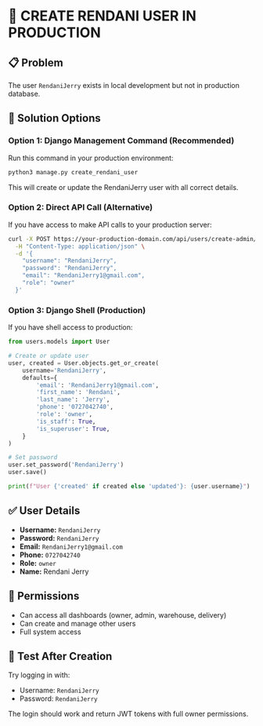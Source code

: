 # 🔧 CREATE RENDANI USER IN PRODUCTION

## 📋 Problem
The user `RendaniJerry` exists in local development but not in production database.

## 🚀 Solution Options

### **Option 1: Django Management Command (Recommended)**
Run this command in your production environment:

```bash
python3 manage.py create_rendani_user
```

This will create or update the RendaniJerry user with all correct details.

### **Option 2: Direct API Call (Alternative)**
If you have access to make API calls to your production server:

```bash
curl -X POST https://your-production-domain.com/api/users/create-admin/ \
  -H "Content-Type: application/json" \
  -d '{
    "username": "RendaniJerry",
    "password": "RendaniJerry",
    "email": "RendaniJerry1@gmail.com",
    "role": "owner"
  }'
```

### **Option 3: Django Shell (Production)**
If you have shell access to production:

```python
from users.models import User

# Create or update user
user, created = User.objects.get_or_create(
    username='RendaniJerry',
    defaults={
        'email': 'RendaniJerry1@gmail.com',
        'first_name': 'Rendani',
        'last_name': 'Jerry',
        'phone': '0727042740',
        'role': 'owner',
        'is_staff': True,
        'is_superuser': True,
    }
)

# Set password
user.set_password('RendaniJerry')
user.save()

print(f"User {'created' if created else 'updated'}: {user.username}")
```

## ✅ User Details
- **Username:** `RendaniJerry`
- **Password:** `RendaniJerry`
- **Email:** `RendaniJerry1@gmail.com`
- **Phone:** `0727042740`
- **Role:** `owner`
- **Name:** Rendani Jerry

## 🔐 Permissions
- Can access all dashboards (owner, admin, warehouse, delivery)
- Can create and manage other users
- Full system access

## 🧪 Test After Creation
Try logging in with:
- Username: `RendaniJerry`
- Password: `RendaniJerry`

The login should work and return JWT tokens with full owner permissions.
